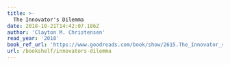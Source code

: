 ```yaml
---
title: >-
  The Innovator's Dilemma
date: 2018-10-21T14:42:07.186Z
author: 'Clayton M. Christensen'
read_year: '2018'
book_ref_url: 'https://www.goodreads.com/book/show/2615.The_Innovator_s_Dilemma'
url: /bookshelf/innovators-dilemma
---
```



